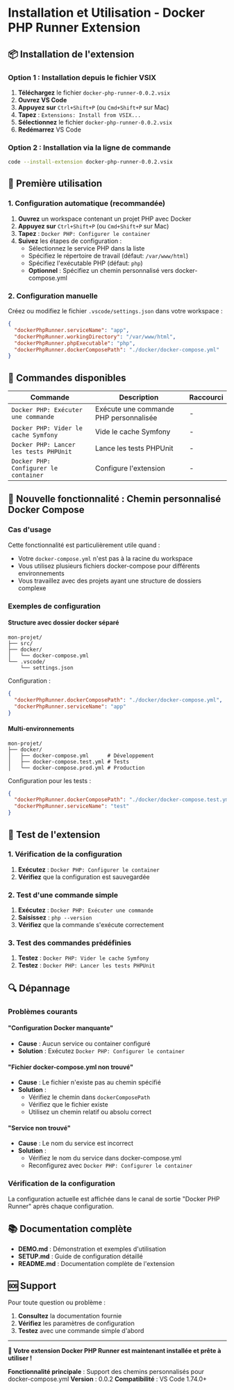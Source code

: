 # Installation et Utilisation - Docker PHP Runner Extension

## 📦 Installation de l'extension

### Option 1 : Installation depuis le fichier VSIX

1. **Téléchargez** le fichier `docker-php-runner-0.0.2.vsix`
2. **Ouvrez VS Code**
3. **Appuyez sur** `Ctrl+Shift+P` (ou `Cmd+Shift+P` sur Mac)
4. **Tapez** : `Extensions: Install from VSIX...`
5. **Sélectionnez** le fichier `docker-php-runner-0.0.2.vsix`
6. **Redémarrez** VS Code

### Option 2 : Installation via la ligne de commande

```bash
code --install-extension docker-php-runner-0.0.2.vsix
```

## 🚀 Première utilisation

### 1. Configuration automatique (recommandée)

1. **Ouvrez** un workspace contenant un projet PHP avec Docker
2. **Appuyez sur** `Ctrl+Shift+P` (ou `Cmd+Shift+P` sur Mac)
3. **Tapez** : `Docker PHP: Configurer le container`
4. **Suivez** les étapes de configuration :
   - Sélectionnez le service PHP dans la liste
   - Spécifiez le répertoire de travail (défaut: `/var/www/html`)
   - Spécifiez l'exécutable PHP (défaut: `php`)
   - **Optionnel** : Spécifiez un chemin personnalisé vers docker-compose.yml

### 2. Configuration manuelle

Créez ou modifiez le fichier `.vscode/settings.json` dans votre workspace :

```json
{
  "dockerPhpRunner.serviceName": "app",
  "dockerPhpRunner.workingDirectory": "/var/www/html",
  "dockerPhpRunner.phpExecutable": "php",
  "dockerPhpRunner.dockerComposePath": "./docker/docker-compose.yml"
}
```

## 🎯 Commandes disponibles

| Commande | Description | Raccourci |
|----------|-------------|-----------|
| `Docker PHP: Exécuter une commande` | Exécute une commande PHP personnalisée | - |
| `Docker PHP: Vider le cache Symfony` | Vide le cache Symfony | - |
| `Docker PHP: Lancer les tests PHPUnit` | Lance les tests PHPUnit | - |
| `Docker PHP: Configurer le container` | Configure l'extension | - |

## 🌟 Nouvelle fonctionnalité : Chemin personnalisé Docker Compose

### Cas d'usage

Cette fonctionnalité est particulièrement utile quand :

- Votre `docker-compose.yml` n'est pas à la racine du workspace
- Vous utilisez plusieurs fichiers docker-compose pour différents environnements
- Vous travaillez avec des projets ayant une structure de dossiers complexe

### Exemples de configuration

#### Structure avec dossier docker séparé
```
mon-projet/
├── src/
├── docker/
│   └── docker-compose.yml
└── .vscode/
    └── settings.json
```

Configuration :
```json
{
  "dockerPhpRunner.dockerComposePath": "./docker/docker-compose.yml",
  "dockerPhpRunner.serviceName": "app"
}
```

#### Multi-environnements
```
mon-projet/
├── docker/
│   ├── docker-compose.yml      # Développement
│   ├── docker-compose.test.yml # Tests
│   └── docker-compose.prod.yml # Production
```

Configuration pour les tests :
```json
{
  "dockerPhpRunner.dockerComposePath": "./docker/docker-compose.test.yml",
  "dockerPhpRunner.serviceName": "test"
}
```

## 🧪 Test de l'extension

### 1. Vérification de la configuration
1. **Exécutez** : `Docker PHP: Configurer le container`
2. **Vérifiez** que la configuration est sauvegardée

### 2. Test d'une commande simple
1. **Exécutez** : `Docker PHP: Exécuter une commande`
2. **Saisissez** : `php --version`
3. **Vérifiez** que la commande s'exécute correctement

### 3. Test des commandes prédéfinies
1. **Testez** : `Docker PHP: Vider le cache Symfony`
2. **Testez** : `Docker PHP: Lancer les tests PHPUnit`

## 🔍 Dépannage

### Problèmes courants

#### "Configuration Docker manquante"
- **Cause** : Aucun service ou container configuré
- **Solution** : Exécutez `Docker PHP: Configurer le container`

#### "Fichier docker-compose.yml non trouvé"
- **Cause** : Le fichier n'existe pas au chemin spécifié
- **Solution** : 
  - Vérifiez le chemin dans `dockerComposePath`
  - Vérifiez que le fichier existe
  - Utilisez un chemin relatif ou absolu correct

#### "Service non trouvé"
- **Cause** : Le nom du service est incorrect
- **Solution** : 
  - Vérifiez le nom du service dans docker-compose.yml
  - Reconfigurez avec `Docker PHP: Configurer le container`

### Vérification de la configuration

La configuration actuelle est affichée dans le canal de sortie "Docker PHP Runner" après chaque configuration.

## 📚 Documentation complète

- **DEMO.md** : Démonstration et exemples d'utilisation
- **SETUP.md** : Guide de configuration détaillé
- **README.md** : Documentation complète de l'extension

## 🆘 Support

Pour toute question ou problème :

1. **Consultez** la documentation fournie
2. **Vérifiez** les paramètres de configuration
3. **Testez** avec une commande simple d'abord

---

**🎉 Votre extension Docker PHP Runner est maintenant installée et prête à utiliser !**

**Fonctionnalité principale** : Support des chemins personnalisés pour docker-compose.yml
**Version** : 0.0.2
**Compatibilité** : VS Code 1.74.0+

